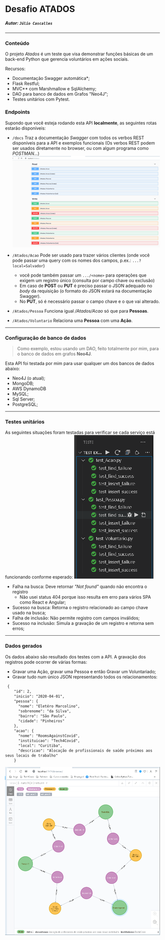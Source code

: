 # Desafio ATADOS

##### Autor: `Júlio Cascalles`


---
### Conteúdo
O projeto _Atados_ é um teste que visa demonstrar funções básicas de um back-end Python que gerencia voluntários em ações sociais.

Recursos:
* Documentação Swagger automática*;
* Flask Restful;
* MVC** com Marshmallow e SqlAlchemy;
* DAO para banco de dados em Grafos "Neo4J";
* Testes unitários com Pytest.


### Endpoints
Supondo que você esteja rodando esta API **localmente**, as seguintes rotas estarão disponíveis:
    
* `/docs` Traz a documentação _Swagger_ com todos os verbos REST disponíveis para a API e exemplos funcionais (Os verbos REST podem ser usados diretamente no browser, ou com algum programa como _POSTMAN_...)
![verbos REST](./doc/Swagger.png)

* `/Atados/Acao` Pode ser usado para trazer vários clientes (onde você pode passar uma query com os nomes dos campos, p.ex.: `...?local=Salvador`)
    * você pode também passar um `.../<nome>`
    para operações que exigem um registro único (consulta por campo chave ou exclusão)
    * Em caso de **POST** ou **PUT** é preciso passar o JSON adequado no _body_ da requisição (o formato do JSON estará na documentação Swagger).
    * No **PUT**, só é necessário passar o campo chave e o que vai alterado.

* `/Atados/Pessoa` Funciona igual _/Atados/Acao_ só que para **Pessoas**.

* `/Atados/Voluntario` Relaciona uma **Pessoa** com uma **Ação**.

---

### Configuração de banco de dados
> Como exemplo, estou usando um DAO, feito totalmente por mim, para o banco de dados em grafos **Neo4J**.

Esta API foi testada por mim para usar qualquer um dos bancos de dados abaixo:
* Neo4J (o atual);
* MongoDB;
* AWS DynamoDB 
* MySQL;
* Sql Server;
* PostgreSQL;

---
### Testes unitários
As seguintes situações foram testadas para verificar se cada serviço está funcionando conforme esperado:
![](./doc/testes_unitarios2.png)
* Falha na busca: Deve retornar _"Not found"_ quando não encontra o registro
    * Não usei status 404 porque isso resulta em erro para vários SPA como React e Angular;
* Sucesso na busca: Retorna o registro relacionado ao campo chave usado na busca;
* Falha de inclusão: Não permite registro com campos inválidos;
* Sucesso na inclusão: Simula a gravação de um registro e retorna sem erros;

---
### Dados gerados

Os dados abaixo são resultado dos testes com a API.
A gravação dos registros pode ocorrer de várias formas:
* Gravar uma Ação, gravar uma Pessoa e então Gravar um Voluntariado;
* Gravar tudo num único JSON representando todos os relacionamentos:

```
 {
    "id": 2,
    "inicio": "2020-04-01",
    "pessoa": {
      "nome": "Eletéro Marcolino",
      "sobrenome": "da Silva",
      "bairro": "São Paulo",
      "cidade": "Pinheiros"
    },
    "acao": {
      "nome": "RoomsAgainstCovid",
      "instituicao": "Tech4Covid",
      "local": "Curitiba",
      "descricao": "Alocação de profissionais de saúde próximos aos seus locais de trabalho"
    }
```

![](./doc/dados.png)
